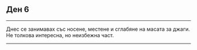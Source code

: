 ## Ден 6

---

Днес се занимавах със носене, местене и сглабяне на масата за джаги.
Не толкова интересна, но неизбежна част.

---